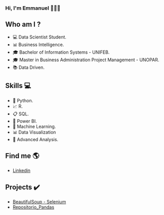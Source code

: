 ### Hi, I'm Emmanuel 👨♐👋


## Who am I ?
- 💻 Data Scientist Student.
- 📊 Business Intelligence.
- 🎓 Bachelor of Information Systems - UNIFEB.
- 🎓 Master in Business Administration Project Management - UNOPAR.
- 📚 Data Driven.


## Skills 💻
- 🐍 Python.
- 📈 R.
- 📋 SQL.
- 🧮 Power BI.
- 🔮 Machine Learning.
- 📊 Data Visualization
- 📑 Advanced Analysis.


## Find me  🌎
- [Linkedin](https://www.linkedin.com/in/emmanuel-orestes-torres-038a5869/)


## Projects ✔️

- [BeautifulSoup - Selenium](https://github.com/eotorres/BeautifulSoup-Selenium)
- [Repositorio_Pandas](https://github.com/eotorres/Repositorio-Pandas)

